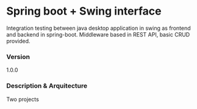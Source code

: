 # Spring boot + Swing interface
Integration testing between java desktop application in swing as frontend and backend in spring-boot. 
Middleware based in REST API, basic CRUD provided.

### Version
1.0.0

### Description & Arquitecture

Two projects
